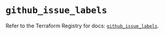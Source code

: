 # `github_issue_labels`

Refer to the Terraform Registry for docs: [`github_issue_labels`](https://registry.terraform.io/providers/integrations/github/5.45.0/docs/resources/issue_labels).
